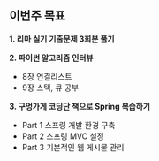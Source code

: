 ## 이번주 목표

<b>1. 리마 실기 기출문제 3회분 풀기</b>

<b>2. 파이썬 알고리즘 인터뷰 </b>
   * 8장 연결리스트
   * 9장 스택, 큐 공부

<b>3. 구멍가게 코딩단 책으로 Spring 복습하기</b>
   * Part 1 스프링 개발 환경 구축
   * Part 2 스프링 MVC 설정
   * Part 3 기본적인 웹 게시물 관리
